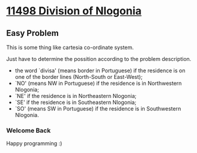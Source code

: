 # [11498 Division of Nlogonia](http://uva.onlinejudge.org/index.php?option=com_onlinejudge&Itemid=8&category=24&page=show_problem&problem=2493)

## Easy Problem

This is some thing like cartesia co-ordinate system.

Just have to determine the possition according to the problem description.

- the word `divisa' (means border in Portuguese) if the residence is on one of the border lines
(North-South or East-West);
- `NO' (means NW in Portuguese) if the residence is in Northwestern Nlogonia;
- `NE' if the residence is in Northeastern Nlogonia;
- `SE' if the residence is in Southeastern Nlogonia;
- `SO' (means SW in Portuguese) if the residence is in Southwestern Nlogonia.

### Welcome Back ###
Happy programming :)
